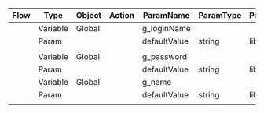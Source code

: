 | Flow | Type     | Object | Action | ParamName    | ParamType | ParamValue |
| ---- | -------- | ------ | ------ | ------------ | --------- | ---------- |
|      | Variable | Global |        | g_loginName  |           |            |
|      | Param    |        |        | defaultValue | string    | librarian  |
|      |          |        |        |              |           |            |
|      | Variable | Global |        | g_password   |           |            |
|      | Param    |        |        | defaultValue | string    | librarian  |
|      | Variable | Global |        | g_name       |           |            |
|      | Param    |        |        | defaultValue | string    | librarian  |
|      |          |        |        |              |           |            |